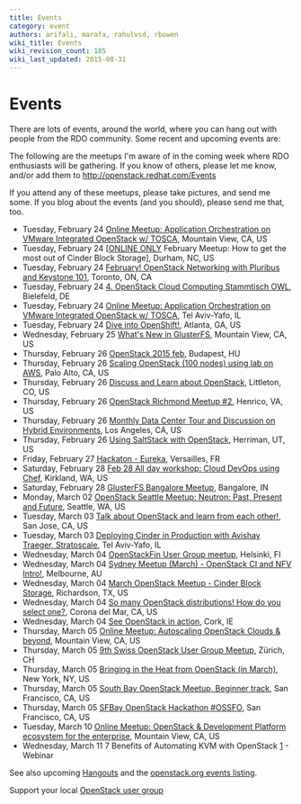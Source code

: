 ```yaml
---
title: Events
category: event
authors: arifali, marafa, rahulvsd, rbowen
wiki_title: Events
wiki_revision_count: 185
wiki_last_updated: 2015-08-31
---
```


# Events

There are lots of events, around the world, where you can hang out with people from the RDO community. Some recent and upcoming events are:

The following are the meetups I'm aware of in the coming week where RDO enthusiasts will be gathering. If you know of others, please let me know, and/or add them to <http://openstack.redhat.com/Events>

If you attend any of these meetups, please take pictures, and send me some. If you blog about the events (and you should), please send me that, too.

*   Tuesday, February 24 [Online Meetup: Application Orchestration on VMware Integrated OpenStack w/ TOSCA](http://www.meetup.com/Cloud-Online-Meetup/events/220273066/), Mountain View, CA, US
*   Tuesday, February 24 [[ONLINE ONLY](http://www.meetup.com/Triangle-OpenStack-Meetup/events/220417856/) February Meetup: How to get the most out of Cinder Block Storage], Durham, NC, US
*   Tuesday, February 24 [February! OpenStack Networking with Pluribus and Keystone 101](http://www.meetup.com/OpenStackTO/events/220337066/), Toronto, ON, CA
*   Tuesday, February 24 [4. OpenStack Cloud Computing Stammtisch OWL](http://www.meetup.com/OpenStack-Cloud-Computing-Stammtisch-OWL/events/220322422/), Bielefeld, DE
*   Tuesday, February 24 [Online Meetup: Application Orchestration on VMware Integrated OpenStack w/ TOSCA](http://www.meetup.com/IGTCloud/events/220498519/), Tel Aviv-Yafo, IL
*   Tuesday, February 24 [Dive into OpenShift!](http://www.meetup.com/Atlanta-Red-Hat-User-Group/events/220040380/), Atlanta, GA, US
*   Wednesday, February 25 [What's New in GlusterFS](http://www.meetup.com/GlusterFS-Silicon-Valley/events/215281682/), Mountain View, CA, US
*   Thursday, February 26 [OpenStack 2015 feb](http://www.meetup.com/OpenStack-Hungary-Meetup-Group/events/220145750/), Budapest, HU
*   Thursday, February 26 [Scaling OpenStack (100 nodes) using lab on AWS](http://www.meetup.com/SF-Bay-Area-Systems-Engineers-meetup/events/220518045/), Palo Alto, CA, US
*   Thursday, February 26 [Discuss and Learn about OpenStack](http://www.meetup.com/OpenStack-Denver/events/220437297/), Littleton, CO, US
*   Thursday, February 26 [OpenStack Richmond Meetup #2](http://www.meetup.com/OpenStack-Richmond/events/219940260/), Henrico, VA, US
*   Thursday, February 26 [Monthly Data Center Tour and Discussion on Hybrid Environments](http://www.meetup.com/LA-OC-Data-Center-Tour-Public-Private-Cloud-Discussions/events/219154709/), Los Angeles, CA, US
*   Thursday, February 26 [Using SaltStack with OpenStack](http://www.meetup.com/openstack-utah/events/220158218/), Herriman, UT, US
*   Friday, February 27 [Hackaton - Eureka](http://www.meetup.com/Versailles-Cloud-based-Social-Media-Meetup/events/219826836/), Versailles, FR
*   Saturday, February 28 [Feb 28 All day workshop: Cloud DevOps using Chef](http://www.meetup.com/cloudgenius/events/220044553/), Kirkland, WA, US
*   Saturday, February 28 [GlusterFS Bangalore Meetup](http://www.meetup.com/glusterfs-India/events/220384138/), Bangalore, IN
*   Monday, March 02 [OpenStack Seattle Meetup: Neutron: Past, Present and Future](http://www.meetup.com/OpenStack-Seattle/events/198405862/), Seattle, WA, US
*   Tuesday, March 03 [Talk about OpenStack and learn from each other!](http://www.meetup.com/Silicon-Valley-OpenStack-Ops-Meetup/events/220446010/), San Jose, CA, US
*   Tuesday, March 03 [Deploying Cinder in Production with Avishay Traeger, Stratoscale](http://www.meetup.com/OpenStack-Israel/events/220597849/), Tel Aviv-Yafo, IL
*   Wednesday, March 04 [OpenStackFin User Group meetup](http://www.meetup.com/OpenStack-Finland-User-Group/events/219849986/), Helsinki, FI
*   Wednesday, March 04 [Sydney Meetup (March) - OpenStack CI and NFV Intro!](http://www.meetup.com/Australian-OpenStack-User-Group/events/220202249/), Melbourne, AU
*   Wednesday, March 04 [March OpenStack Meetup - Cinder Block Storage](http://www.meetup.com/OpenStack-DFW/events/218262322/), Richardson, TX, US
*   Wednesday, March 04 [So many OpenStack distributions! How do you select one?](http://www.meetup.com/OpenStackOC/events/220605095/), Corona del Mar, CA, US
*   Wednesday, March 04 [See OpenStack in action](http://www.meetup.com/OpenStack-Ireland/events/94463822/), Cork, IE
*   Thursday, March 05 [Online Meetup: Autoscaling OpenStack Clouds & beyond](http://www.meetup.com/Cloud-Online-Meetup/events/220324415/), Mountain View, CA, US
*   Thursday, March 05 [9th Swiss OpenStack User Group Meetup](http://www.meetup.com/openstack-ch/events/219017178/), Zürich, CH
*   Thursday, March 05 [Bringing in the Heat from OpenStack (in March)](http://www.meetup.com/OpenStack-for-Enterprises-NYC/events/220537721/), New York, NY, US
*   Thursday, March 05 [South Bay OpenStack Meetup, Beginner track](http://www.meetup.com/openstack/events/209717452/), San Francisco, CA, US
*   Thursday, March 05 [SFBay OpenStack Hackathon #OSSFO](http://www.meetup.com/openstack/events/176812482/), San Francisco, CA, US
*   Tuesday, March 10 [Online Meetup: OpenStack & Development Platform ecosystem for the enterprise](http://www.meetup.com/Cloud-Online-Meetup/events/220346429/), Mountain View, CA, US
*   Wednesday, March 11 7 Benefits of Automating KVM with OpenStack [1](http://platform9.com/resources/webinars.html#7-benefits-of-automating-kvm-with-openstack) - Webinar

See also upcoming [Hangouts](Hangouts) and the [openstack.org events listing](http://www.openstack.org/community/events/).

Support your local [OpenStack user group](https://wiki.openstack.org/wiki/OpenStack_User_Groups)
